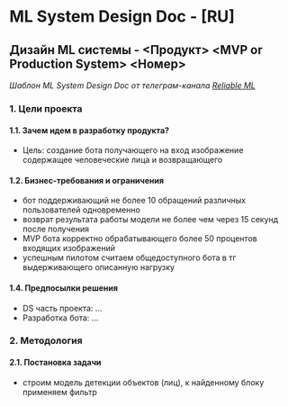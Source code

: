 # ML System Design Doc - [RU]
## Дизайн ML системы - \<Продукт\> \<MVP or Production System\> \<Номер\>

*Шаблон ML System Design Doc от телеграм-канала [Reliable ML](https://t.me/reliable_ml)*   
    
### 1. Цели проекта
#### 1.1. Зачем идем в разработку продукта?  

- Цель: создание бота получающего на вход изображение содержащее человеческие лица и возвращающего 

#### 1.2. Бизнес-требования и ограничения  

- бот поддерживающий не более 10 обращений различных пользователей одновременно
- возврат результата работы модели не более чем через 15 секунд после получения
- MVP бота корректно обрабатывающего более 50 процентов входящих изображений 
- успешным пилотом считаем общедоступного бота в тг выдерживающего описанную нагрузку

#### 1.4. Предпосылки решения  

- DS часть проекта: ...
- Разработка бота: ...

### 2. Методология     

#### 2.1. Постановка задачи  

- строим модель детекции объектов (лиц), к найденному блоку применяем фильтр
